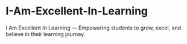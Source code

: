 # I-Am-Excellent-In-Learning
I Am Excellent In Learning — Empowering students to grow, excel, and believe in their learning journey.
